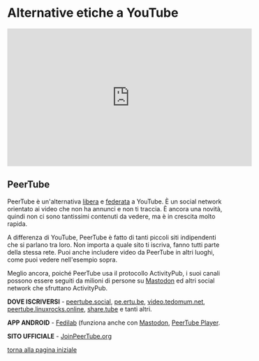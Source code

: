 # Alternative etiche a YouTube

<center>
<iframe width="560" height="315" sandbox="allow-same-origin allow-scripts" src="https://peertube.video/videos/embed/217eefeb-883d-45be-b7fc-a788ad8507d3" frameborder="0" allowfullscreen></iframe>
</center>

## PeerTube

PeerTube è un'alternativa [libera](https://switching.social/what-is-open-source-software/) e 
[federata](https://switching.social/federated-sites/) a YouTube. È un social network orientato ai video
che non ha annunci e non ti traccia. È ancora una novità, quindi non ci sono tantissimi contenuti da vedere, 
ma è in crescita molto rapida. 

A differenza di YouTube, PeerTube è fatto di tanti piccoli siti indipendenti che si parlano tra loro. 
Non importa a quale sito ti iscriva, fanno tutti parte della stessa rete. 
Puoi anche includere video da PeerTube in altri luoghi, come puoi vedere nell'esempio sopra. 

Meglio ancora, poiché PeerTube usa il protocollo ActivityPub, i suoi canali possono essere seguiti da milioni 
di persone su [Mastodon](facebook) ed altri social network che sfruttano ActivityPub. 

**DOVE ISCRIVERSI** - [peertube.social](https://peertube.social/), [pe.ertu.be](https://pe.ertu.be/), 
[video.tedomum.net](https://video.tedomum.net/), [peertube.linuxrocks.online](https://peertube.linuxrocks.online/), 
[share.tube](https://share.tube/) e tanti altri. 

**APP ANDROID** - [Fedilab](https://play.google.com/store/apps/details?id=fr.gouv.etalab.mastodon) (funziona anche 
con [Mastodon](facebook), [PeerTube Player](https://play.google.com/store/apps/details?id=net.schueller.peertube). 

**SITO UFFICIALE** - [JoinPeerTube.org](https://joinpeertube.org/it/)

[torna alla pagina iniziale](index)
